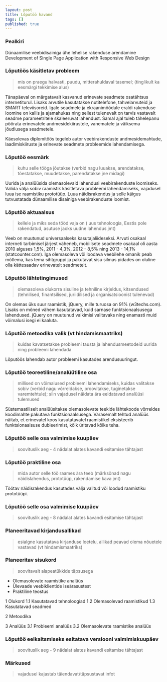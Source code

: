 ```yaml
---
layout: post
title: Lõputöö kavand
tags: []
published: true
---
```



### Pealkiri

Dünaamilise veebidisainiga ühe lehelise rakenduse arendamine
Development of Single Page Application with Responsive Web Design 


### Lõputöös käsitletav probleem
> mis on praegu halvasti, puudu, 
> mitterahuldaval tasemel; 
> (tinglikult ka eesmärgi tekkimise alus)

Tänapäeval on märgatavalt kasvanud 
erinevate seadmete osatähtsus internetiturul.
Lisaks arvutile kasutatakse
nutitelefone, tahvelarvuteid ja SMART televiisoreid.
Igale seadmele ja ekraanimõõdule 
eraldi rakenduse loomine on kallis ja ajamahukas
ning sellest tulenevalt on tarvis 
vastavalt seadme parameetritele skaleeruvat lahendust.
Samal ajal tuleb tähelepanu pöörata 
erinevatele andmesidekiirustele, 
vanematele ja väiksema jõudlusega seadmetele.

Käesolevas diplomitöös tegeleb autor 
veebirakenduste andmesidemahtude, laadimiskiiruste ja 
erinevate seadmete probleemide lahendamisega.


### Lõputöö eesmärk

> kuhu selle tööga jõutakse 
> (verbid nagu luuakse, arendatakse, tõestatakse, 
> muudetakse, parendatakse jne midagi)

Uurida ja analüüsida olemasolevaid lahendusi 
veebirakenduste loomiseks.
Valida välja sobiv raamistik 
käsitletava probleemi lahendamiseks, 
vajadusel luua ise raamistiku prototüüp.
Luua näidisrakendus ja selle käigus 
tutvustatada dünaamilise disainiga veebirakenduste loomist.



### Lõputöö aktuaalsus

> kellele ja miks seda tööd vaja on 
> ( uus tehnoloogia, Eestis pole rakendatud, 
> asutuse jaoks uudne lahendus jmt)

Veeb on muutunud universaalseks kasutajaliideseksi.
Arvuti osakaal interneti tarbimisel järjest väheneb, 
mobiilsete seadmete osakaal oli aasta 2010 alguses 1,5%,
2011 - 4,3%, 2012 - 8,5% ning 2013 - 14,1% (statcounter.com).
Iga olemasoleva või loodava veebilehe omanik peab mõtlema, 
kas tema sihtgruppi ja pakutavat sisu silmas pidades 
on oluline olla kättesaadav erinevatelt seadmetelt.


### Lõputöö lähtetingimused

> olemasoleva olukorra sisuline 
> ja tehniline kirjeldus, kitsendused 
> (tehnilised, finantsilised, juriidilised 
> ja organisatsioonist tulenevad)

On olemas üks suur raamistik, jQuery, 
mille turuosa on 91% (w3techs.com).
Lisaks on mõned vähem kasutatavad, 
kuid sarnase funktsionaalsusega lahendused.
jQuery on muutunud vaikimisi valitavaks 
ning enamasti muid võimalusi isegi ei kaaluta.


### Lõputöö metoodika valik (vt hindamismaatriks)

> kuidas kavatsetakse probleemi tausta 
> ja lahendusmeetodeid uurida 
> ning probleemi lahendada

Lõputöös lahendab autor probleemi kasutades arendusuuringut.


### Lõputöö teoreetiline/analüütiline osa

> millised on võimalused probleemi lahendamiseks, 
> kuidas valitakse sobiv 
> (verbid nagu võrreldakse, 
> proovitakse, tuginetakse varemtehtule); 
> siin vajadusel näidata ära eeldatavad analüüsi tulemused

Süstemaatiliselt analüüsitakse olemasolevate teekide lähtekoode 
võrreldes koodimahte pakutava funktsionaalsusega.
Varasemalt tehtud analüüs näitab, 
et erinevatel koos kasutatavatel raamistikel 
eksisteerib funktsionaalsuse dubleerimist, 
kõik üritavad kõike teha.


### Lõputöö selle osa valmimise kuupäev

> soovituslik aeg - 4 nädalat alates kavandi esitamise tähtajast


### Lõputöö praktiline osa

> mida autor selle töö raames ära teeb 
> (märksõnad nagu näidislahendus, prototüüp, rakendamise kava jmt)

Töötav näidisrakendus kasutades välja valitud või loodud raamistiku prototüüpi.


### Lõputöö selle osa valmimise kuupäev

> soovituslik aeg - 8 nädalat alates kavandi esitamise tähtajast


### Planeeritavad kirjandusallikad

> esialgne kasutatava kirjanduse loetelu, 
> allikad peavad olema nõuetele vastavad (vt hindamismaatriks)


### Planeeritav sisukord

> soovitavalt alapeatükkide täpsusega

- Olemasolevate raamistike analüüs
- Ülevaade veebiklientide iseärasustest
- Praktiline teostus


1 Olukord
  1.1 Kasutatavad tehnoloogiad
  1.2 Olemasolevad raamistikud
  1.3 Kasutatavad seadmed

2 Metoodika

3 Analüüs
  3.1 Probleemi analüüs
  3.2 Olemasolevate raamistike analüüs


### Lõputöö eelkaitsmiseks esitatava versiooni valmimiskuupäev

> soovituslik aeg - 9 nädalat alates kavandi esitamise tähtajast

### Märkused

> vajadusel kajastab täiendavat/täpsustavat infot



